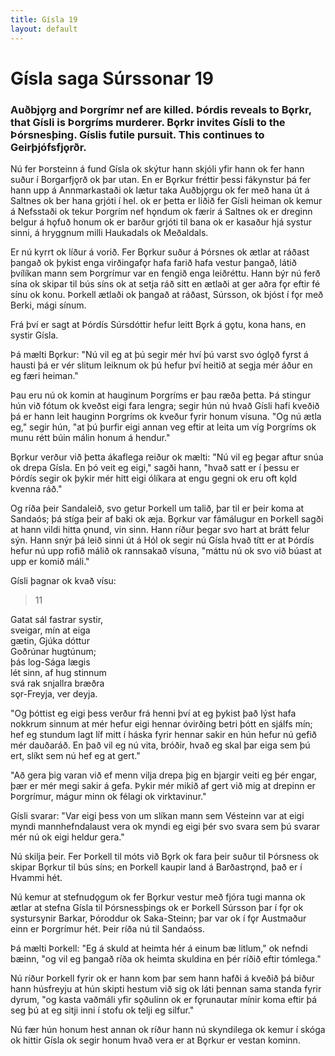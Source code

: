 ```yaml
---
title: Gísla 19
layout: default
---
```


# Gísla saga Súrssonar 19

### Auðbj&#x1EB;rg and Þorgrímr nef are killed. Þórdis reveals to B&#x1EB;rkr, that Gísli is Þorgríms murderer. B&#x1EB;rkr invites Gísli to the Þórsnesþing. Gíslis futile pursuit. This continues to Geirþjófsfj&#x1EB;rðr.

Nú fer Þorsteinn á fund Gísla ok skýtur hann skjóli yfir hann ok fer hann suður í Borgarfj&#x1EB;rð ok þar utan. En er B&#x1EB;rkur fréttir þessi fákynstur þá fer hann upp á Annmarkastaði ok lætur taka Auðbj&#x1EB;rgu ok fer með hana út á Saltnes ok ber hana grjóti í hel. ok er þetta er liðið fer Gísli heiman ok kemur á Nefsstaði ok tekur Þorgrím nef h&#x1EB;ndum ok færir á Saltnes ok er dreginn belgur á h&#x1EB;fuð honum ok er barður grjóti til bana ok er kasaður hjá systur sinni, á hryggnum milli Haukadals ok Meðaldals.

Er nú kyrrt ok líður á vorið. Fer B&#x1EB;rkur suður á Þórsnes ok ætlar at ráðast þangað ok þykist enga virðingaf&#x1EB;r hafa farið hafa vestur þangað, látið þvílíkan mann sem Þorgrímur var en fengið enga leiðréttu. Hann býr nú ferð sína ok skipar til bús síns ok at setja ráð sitt en ætlaði at ger aðra f&#x1EB;r eftir fé sínu ok konu. Þorkell ætlaði ok þangað at ráðast, Súrsson, ok bjóst í f&#x1EB;r með Berki, mági sínum.

Frá því er sagt at Þórdís Súrsdóttir hefur leitt B&#x1EB;rk á g&#x1EB;tu, kona hans, en systir Gísla.

Þá mælti B&#x1EB;rkur: "Nú vil eg at þú segir mér hví þú varst svo ógl&#x1EB;ð fyrst á hausti þá er vér slitum leiknum ok þú hefur því heitið at segja mér áður en eg færi heiman."

Þau eru nú ok komin at hauginum Þorgríms er þau ræða þetta. Þá stingur hún við fótum ok kveðst eigi fara lengra; segir hún nú hvað Gísli hafi kveðið þá er hann leit hauginn Þorgríms ok kveður fyrir honum vísuna. "Og nú ætla eg," segir hún, "at þú þurfir eigi annan veg eftir at leita um víg Þorgríms ok munu rétt búin málin honum á hendur."

B&#x1EB;rkur verður við þetta ákaflega reiður ok mælti: "Nú vil eg þegar aftur snúa ok drepa Gísla. En þó veit eg eigi," sagði hann, "hvað satt er í þessu er Þórdís segir ok þykir mér hitt eigi ólíkara at engu gegni ok eru oft k&#x1EB;ld kvenna ráð."

Og ríða þeir Sandaleið, svo getur Þorkell um talið, þar til er þeir koma at Sandaós; þá stíga þeir af baki ok æja. B&#x1EB;rkur var fámálugur en Þorkell sagði at hann vildi hitta &#x1EB;nund, vin sinn. Hann ríður þegar svo hart at brátt felur sýn. Hann snýr þá leið sinni út á Hól ok segir nú Gísla hvað títt er at Þórdís hefur nú upp rofið málið ok rannsakað vísuna, "máttu nú ok svo við búast at upp er komið máli."

Gísli þagnar ok kvað vísu:

>11   
>   
Gatat sál fastrar systir,   
sveigar, mín at eiga   
gætin, Gjúka dóttur   
Goðrúnar hugtúnum;   
þás log-Sága lægis   
lét sinn, af hug stinnum   
svá rak snjallra bræðra   
s&#x1EB;r-Freyja, ver deyja.   

"Og þóttist eg eigi þess verður frá henni því at eg þykist það lýst hafa nokkrum sinnum at mér hefur eigi hennar óvirðing betri þótt en sjálfs mín; hef eg stundum lagt líf mitt í háska fyrir hennar sakir en hún hefur nú gefið mér dauðaráð. En það vil eg nú vita, bróðir, hvað eg skal þar eiga sem þú ert, slíkt sem nú hef eg at gert."

"Að gera þig varan við ef menn vilja drepa þig en bjargir veiti eg þér engar, þær er mér megi sakir á gefa. Þykir mér mikið af gert við mig at drepinn er Þorgrímur, mágur minn ok félagi ok virktavinur."

Gísli svarar: "Var eigi þess von um slíkan mann sem Vésteinn var at eigi myndi mannhefndalaust vera ok myndi eg eigi þér svo svara sem þú svarar mér nú ok eigi heldur gera."

Nú skilja þeir. Fer Þorkell til móts við B&#x1EB;rk ok fara þeir suður til Þórsness ok skipar B&#x1EB;rkur til bús síns; en Þorkell kaupir land á Barðastr&#x1EB;nd, það er í Hvammi hét.

Nú kemur at stefnud&#x1EB;gum ok fer B&#x1EB;rkur vestur með fjóra tugi manna ok ætlar at stefna Gísla til Þórsnessþings ok er Þorkell Súrsson þar í f&#x1EB;r ok systursynir Barkar, Þóroddur ok Saka-Steinn; þar var ok í f&#x1EB;r Austmaður einn er Þorgrímur hét. Þeir ríða nú til Sandaóss.

Þá mælti Þorkell: "Eg á skuld at heimta hér á einum bæ litlum," ok nefndi bæinn, "og vil eg þangað ríða ok heimta skuldina en þér ríðið eftir tómlega."

Nú ríður Þorkell fyrir ok er hann kom þar sem hann hafði á kveðið þá biður hann húsfreyju at hún skipti hestum við sig ok láti þennan sama standa fyrir dyrum, "og kasta vaðmáli yfir s&#x1EB;ðulinn ok er f&#x1EB;runautar mínir koma eftir þá seg þú at eg sitji inni í stofu ok telji eg silfur."

Nú fær hún honum hest annan ok ríður hann nú skyndilega ok kemur í skóga ok hittir Gísla ok segir honum hvað vera er at B&#x1EB;rkur er vestan kominn.
